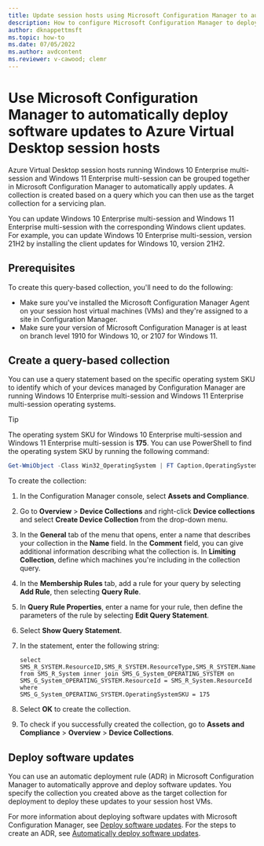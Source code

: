 ```yaml
---
title: Update session hosts using Microsoft Configuration Manager to automatically deploy software updates to Azure Virtual Desktop session hosts - Azure
description: How to configure Microsoft Configuration Manager to deploy software updates to Windows 10 Enterprise multi-session on Azure Virtual Desktop.
author: dknappettmsft
ms.topic: how-to
ms.date: 07/05/2022
ms.author: avdcontent
ms.reviewer: v-cawood; clemr
---
```

# Use Microsoft Configuration Manager to automatically deploy software updates to Azure Virtual Desktop session hosts

Azure Virtual Desktop session hosts running Windows 10 Enterprise multi-session and Windows 11 Enterprise multi-session can be grouped together in Microsoft Configuration Manager to automatically apply updates. A collection is created based on a query which you can then use as the target collection for a servicing plan.

You can update Windows 10 Enterprise multi-session and Windows 11 Enterprise multi-session with the corresponding Windows client updates. For example, you can update Windows 10 Enterprise multi-session, version 21H2 by installing the client updates for Windows 10, version 21H2.

## Prerequisites

To create this query-based collection, you'll need to do the following:

   - Make sure you've installed the Microsoft Configuration Manager Agent on your session host virtual machines (VMs) and they're assigned to a site in Configuration Manager.
   - Make sure your version of Microsoft Configuration Manager is at least on branch level 1910 for Windows 10, or 2107 for Windows 11.

## Create a query-based collection

You can use a query statement based on the specific operating system SKU to identify which of your devices managed by Configuration Manager are running Windows 10 Enterprise multi-session and Windows 11 Enterprise multi-session operating systems.

> [!TIP]
> The operating system SKU for Windows 10 Enterprise multi-session and Windows 11 Enterprise multi-session is **175**. You can use PowerShell to find the operating system SKU by running the following command:
>
> ```powershell
> Get-WmiObject -Class Win32_OperatingSystem | FT Caption,OperatingSystemSKU
> ```

To create the collection:

1. In the Configuration Manager console, select **Assets and Compliance**.
2. Go to **Overview** > **Device Collections** and right-click **Device collections** and select **Create Device Collection** from the drop-down menu.
3. In the **General** tab of the menu that opens, enter a name that describes your collection in the **Name** field. In the **Comment** field, you can give additional information describing what the collection is. In **Limiting Collection**, define which machines you're including in the collection query.
4. In the **Membership Rules** tab, add a rule for your query by selecting **Add Rule**, then selecting **Query Rule**.
5. In **Query Rule Properties**, enter a name for your rule, then define the parameters of the rule by selecting **Edit Query Statement**.
6. Select **Show Query Statement**.
7. In the statement, enter the following string:

    ```WQL
    select
    SMS_R_SYSTEM.ResourceID,SMS_R_SYSTEM.ResourceType,SMS_R_SYSTEM.Name,SMS_R_SYSTEM.SMSUniqueIdentifier,SMS_R_SYSTEM.ResourceDomainORWorkgroup,SMS_R_SYSTEM.Client
    from SMS_R_System inner join SMS_G_System_OPERATING_SYSTEM on
    SMS_G_System_OPERATING_SYSTEM.ResourceId = SMS_R_System.ResourceId where
    SMS_G_System_OPERATING_SYSTEM.OperatingSystemSKU = 175
    ```

8. Select **OK** to create the collection.
9. To check if you successfully created the collection, go to **Assets and Compliance** > **Overview** > **Device Collections**.

## Deploy software updates

You can use an automatic deployment rule (ADR) in Microsoft Configuration Manager to automatically approve and deploy software updates. You specify the collection you created above as the target collection for deployment to deploy these updates to your session host VMs.

For more information about deploying software updates with Microsoft Configuration Manager, see [Deploy software updates](/mem/configmgr/sum/deploy-use/deploy-software-updates). For the steps to create an ADR, see [Automatically deploy software updates](/mem/configmgr/sum/deploy-use/automatically-deploy-software-updates).
